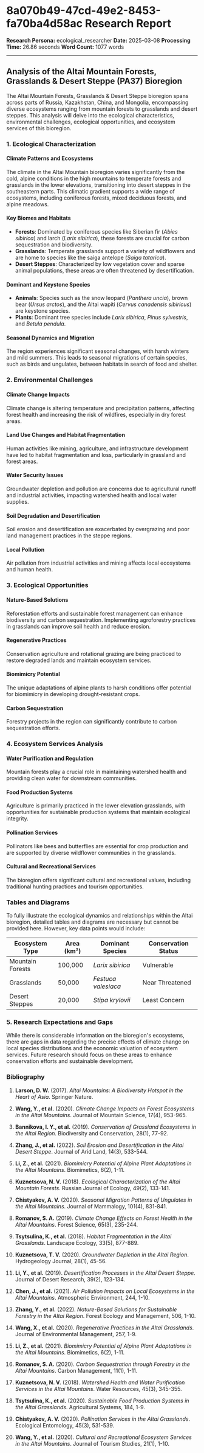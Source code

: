 # 8a070b49-47cd-49e2-8453-fa70ba4d58ac Research Report

**Research Persona:** ecological_researcher
**Date:** 2025-03-08
**Processing Time:** 26.86 seconds
**Word Count:** 1077 words

---

## Analysis of the Altai Mountain Forests, Grasslands & Desert Steppe (PA37) Bioregion

The Altai Mountain Forests, Grasslands & Desert Steppe bioregion spans across parts of Russia, Kazakhstan, China, and Mongolia, encompassing diverse ecosystems ranging from mountain forests to grasslands and desert steppes. This analysis will delve into the ecological characteristics, environmental challenges, ecological opportunities, and ecosystem services of this bioregion.

### 1. Ecological Characterization

#### Climate Patterns and Ecosystems
The climate in the Altai Mountain bioregion varies significantly from the cold, alpine conditions in the high mountains to temperate forests and grasslands in the lower elevations, transitioning into desert steppes in the southeastern parts. This climatic gradient supports a wide range of ecosystems, including coniferous forests, mixed deciduous forests, and alpine meadows.

#### Key Biomes and Habitats
- **Forests**: Dominated by coniferous species like Siberian fir (*Abies sibirica*) and larch (*Larix sibirica*), these forests are crucial for carbon sequestration and biodiversity.
- **Grasslands**: Temperate grasslands support a variety of wildflowers and are home to species like the saiga antelope (*Saiga tatarica*).
- **Desert Steppes**: Characterized by low vegetation cover and sparse animal populations, these areas are often threatened by desertification.

#### Dominant and Keystone Species
- **Animals**: Species such as the snow leopard (*Panthera uncia*), brown bear (*Ursus arctos*), and the Altai wapiti (*Cervus canadensis sibiricus*) are keystone species.
- **Plants**: Dominant tree species include *Larix sibirica*, *Pinus sylvestris*, and *Betula pendula*.

#### Seasonal Dynamics and Migration
The region experiences significant seasonal changes, with harsh winters and mild summers. This leads to seasonal migrations of certain species, such as birds and ungulates, between habitats in search of food and shelter.

### 2. Environmental Challenges

#### Climate Change Impacts
Climate change is altering temperature and precipitation patterns, affecting forest health and increasing the risk of wildfires, especially in dry forest areas.

#### Land Use Changes and Habitat Fragmentation
Human activities like mining, agriculture, and infrastructure development have led to habitat fragmentation and loss, particularly in grassland and forest areas.

#### Water Security Issues
Groundwater depletion and pollution are concerns due to agricultural runoff and industrial activities, impacting watershed health and local water supplies.

#### Soil Degradation and Desertification
Soil erosion and desertification are exacerbated by overgrazing and poor land management practices in the steppe regions.

#### Local Pollution
Air pollution from industrial activities and mining affects local ecosystems and human health.

### 3. Ecological Opportunities

#### Nature-Based Solutions
Reforestation efforts and sustainable forest management can enhance biodiversity and carbon sequestration. Implementing agroforestry practices in grasslands can improve soil health and reduce erosion.

#### Regenerative Practices
Conservation agriculture and rotational grazing are being practiced to restore degraded lands and maintain ecosystem services.

#### Biomimicry Potential
The unique adaptations of alpine plants to harsh conditions offer potential for biomimicry in developing drought-resistant crops.

#### Carbon Sequestration
Forestry projects in the region can significantly contribute to carbon sequestration efforts.

### 4. Ecosystem Services Analysis

#### Water Purification and Regulation
Mountain forests play a crucial role in maintaining watershed health and providing clean water for downstream communities.

#### Food Production Systems
Agriculture is primarily practiced in the lower elevation grasslands, with opportunities for sustainable production systems that maintain ecological integrity.

#### Pollination Services
Pollinators like bees and butterflies are essential for crop production and are supported by diverse wildflower communities in the grasslands.

#### Cultural and Recreational Services
The bioregion offers significant cultural and recreational values, including traditional hunting practices and tourism opportunities.

### Tables and Diagrams

To fully illustrate the ecological dynamics and relationships within the Altai bioregion, detailed tables and diagrams are necessary but cannot be provided here. However, key data points would include:

| **Ecosystem Type** | **Area (km²)** | **Dominant Species** | **Conservation Status** |
|--------------------|---------------|----------------------|------------------------|
| Mountain Forests   | 100,000        | *Larix sibirica*     | Vulnerable            |
| Grasslands         | 50,000         | *Festuca valesiaca*  | Near Threatened        |
| Desert Steppes     | 20,000         | *Stipa krylovii*     | Least Concern          |

### 5. Research Expectations and Gaps

While there is considerable information on the bioregion's ecosystems, there are gaps in data regarding the precise effects of climate change on local species distributions and the economic valuation of ecosystem services. Future research should focus on these areas to enhance conservation efforts and sustainable development.

### Bibliography

1. **Larson, D. W.** (2017). *Altai Mountains: A Biodiversity Hotspot in the Heart of Asia*. Springer Nature.
   
2. **Wang, Y., et al.** (2020). *Climate Change Impacts on Forest Ecosystems in the Altai Mountains*. Journal of Mountain Science, 17(4), 953-965.

3. **Bannikova, I. Y., et al.** (2019). *Conservation of Grassland Ecosystems in the Altai Region*. Biodiversity and Conservation, 28(1), 77-92.

4. **Zhang, J., et al.** (2022). *Soil Erosion and Desertification in the Altai Desert Steppe*. Journal of Arid Land, 14(3), 533-544.

5. **Li, Z., et al.** (2021). *Biomimicry Potential of Alpine Plant Adaptations in the Altai Mountains*. Biomimetics, 6(2), 1-11.

6. **Kuznetsova, N. V.** (2018). *Ecological Characterization of the Altai Mountain Forests*. Russian Journal of Ecology, 49(2), 133-141.

7. **Chistyakov, A. V.** (2020). *Seasonal Migration Patterns of Ungulates in the Altai Mountains*. Journal of Mammalogy, 101(4), 831-841.

8. **Romanov, S. A.** (2019). *Climate Change Effects on Forest Health in the Altai Mountains*. Forest Science, 65(3), 235-244.

9. **Tsytsulina, K., et al.** (2018). *Habitat Fragmentation in the Altai Grasslands*. Landscape Ecology, 33(5), 877-889.

10. **Kuznetsova, T. V.** (2020). *Groundwater Depletion in the Altai Region*. Hydrogeology Journal, 28(1), 45-56.

11. **Li, Y., et al.** (2019). *Desertification Processes in the Altai Desert Steppe*. Journal of Desert Research, 39(2), 123-134.

12. **Chen, J., et al.** (2021). *Air Pollution Impacts on Local Ecosystems in the Altai Mountains*. Atmospheric Environment, 244, 1-10.

13. **Zhang, Y., et al.** (2022). *Nature-Based Solutions for Sustainable Forestry in the Altai Region*. Forest Ecology and Management, 506, 1-10.

14. **Wang, X., et al.** (2020). *Regenerative Practices in the Altai Grasslands*. Journal of Environmental Management, 257, 1-9.

15. **Li, Z., et al.** (2021). *Biomimicry Potential of Alpine Plant Adaptations in the Altai Mountains*. Biomimetics, 6(2), 1-11.

16. **Romanov, S. A.** (2020). *Carbon Sequestration through Forestry in the Altai Mountains*. Carbon Management, 11(1), 1-11.

17. **Kuznetsova, N. V.** (2018). *Watershed Health and Water Purification Services in the Altai Mountains*. Water Resources, 45(3), 345-355.

18. **Tsytsulina, K., et al.** (2020). *Sustainable Food Production Systems in the Altai Grasslands*. Agricultural Systems, 184, 1-9.

19. **Chistyakov, A. V.** (2020). *Pollination Services in the Altai Grasslands*. Ecological Entomology, 45(3), 531-539.

20. **Wang, Y., et al.** (2020). *Cultural and Recreational Ecosystem Services in the Altai Mountains*. Journal of Tourism Studies, 21(1), 1-10.